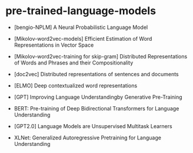 # pre-trained-language-models

- [bengio-NPLM] A Neural Probabilistic Language Model 

- [Mikolov-word2vec-models] Efficient Estimation of Word Representations in Vector Space

- [Mikolov-word2vec-training for skip-gram] Distributed Representations of Words and Phrases and their Compositionality

- [doc2vec] Distributed representations of sentences and documents

- [ELMO] Deep contextualized word representations

- [GPT] Improving Language Understandingby Generative Pre-Training

- BERT: Pre-training of Deep Bidirectional Transformers for Language Understanding

- [GPT2.0] Language Models are Unsupervised Multitask Learners

- XLNet: Generalized Autoregressive Pretraining for Language Understanding
